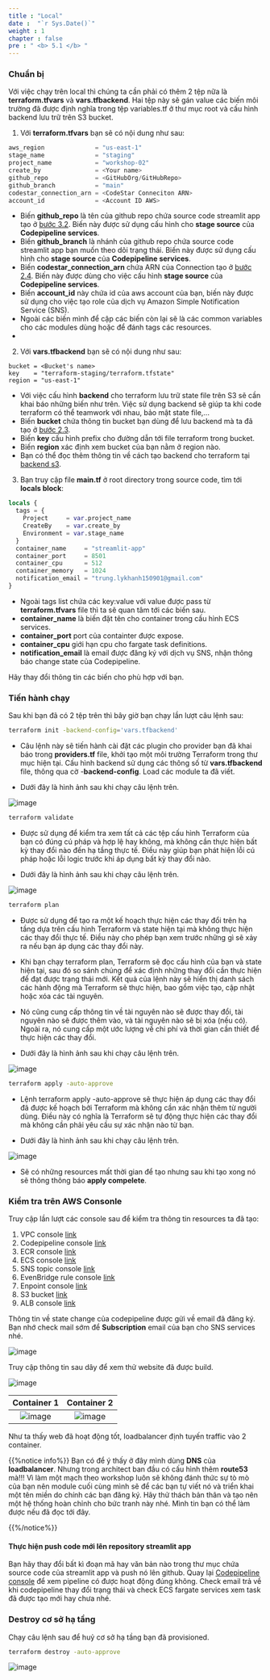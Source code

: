 ```yaml
---
title : "Local"
date :  "`r Sys.Date()`" 
weight : 1 
chapter : false
pre : " <b> 5.1 </b> "
---
```


### Chuẩn bị
Với việc chạy trên local thì chúng ta cần phải có thêm 2 tệp nữa là **terraform.tfvars** và  **vars.tfbackend**. Hai tệp này sẽ gán value các biến môi trường đã được định nghĩa trong tệp variables.tf ở thư mục root và cấu hình backend lưu trữ trên S3 bucket.

1. Với **terraform.tfvars** bạn sẽ có nội dung như sau:
```tfvars
aws_region              = "us-east-1"
stage_name              = "staging"
project_name            = "workshop-02"
create_by               = <Your name>
github_repo             = <GitHubOrg/GitHubRepo>
github_branch           = "main"
codestar_connection_arn = <CodeStar Conneciton ARN>
account_id              = <Account ID AWS>
```
- Biến **github_repo** là tên của github repo chứa source code streamlit app tạo ở [bước 3.2](../../3-setupGithub/3.2-createStreamlitRepo/_index.vi.md). Biến này được sử dụng cấu hình cho **stage source** của **Codepipeline services**.
- Biến **github_branch** là nhánh của github repo chứa source code streamlit app bạn muốn theo dõi trạng thái. Biến này được sử dụng cấu hình cho **stage source** của **Codepipeline services**.
- Biến **codestar_connection_arn** chứa ARN của Connection tạo ở [bước 2.4](../../2-prerequisites/2.4-createCodeStar/_index.vi.md). Biến này được dùng cho việc cấu hình **stage source** của **Codepipeline services**.
- Biến **account_id** này chứa id của aws account của bạn, biến này được sử dụng cho việc tạo role của dịch vụ Amazon Simple Notification Service (SNS).
- Ngoài các biến mình để cập các biến còn lại sẽ là các common variables cho các modules dùng hoặc để đánh tags các resources.
- 
2. Với **vars.tfbackend** bạn sẽ có nội dung như sau:
```tfbackend
bucket = <Bucket's name>
key    = "terraform-staging/terraform.tfstate"
region = "us-east-1"
```
- Với việc cấu hình **backend** cho terraform lưu trữ state file trên S3 sẽ cần khai báo những biến như trên. Việc sử dụng backend sẽ giúp ta khi code terraform có thể teamwork với nhau, bảo mật state file,...
- Biến **bucket** chứa thông tin bucket bạn dùng để lưu backend mà ta đã tạo ở [bước 2.3](../../2-prerequisites/2.3-createBucket/_index.vi.md).
- Biến **key** cấu hình prefix cho đường dẫn tới file terraform trong bucket.
- Biến **region** xác định xem bucket của bạn nằm ở region nào.
- Bạn có thể đọc thêm thông tin về cách tạo backend cho terraform tại [backend s3](https://developer.hashicorp.com/terraform/language/settings/backends/s3).

3. Bạn truy cập file **main.tf** ở root directory trong source code, tìm tới **locals block**:
```tf
locals {
  tags = {
    Project     = var.project_name
    CreateBy    = var.create_by
    Environment = var.stage_name
  }
  container_name     = "streamlit-app"
  container_port     = 8501
  container_cpu      = 512
  container_memory   = 1024
  notification_email = "trung.lykhanh150901@gmail.com"
}
```

- Ngoài tags list chứa các key:value với value được pass từ **terraform.tfvars** file thì ta sẽ quan tâm tới các biến sau.
- **container_name** là biến đặt tên cho container trong cấu hình ECS services.
- **container_port** port của containter được expose. 
- **container_cpu** giới hạn cpu cho fargate task definitions.
- **notification_email** là email được đăng ký với dịch vụ SNS, nhận thông báo change state của Codepipeline.

Hãy thay đổi thông tin các biến cho phù hợp với bạn.

### Tiến hành chạy
Sau khi bạn đã có 2 tệp trên thì bây giờ bạn chạy lần lượt câu lệnh sau:
```bash
terraform init -backend-config='vars.tfbackend'
```

- Câu lệnh này sẽ tiến hành cài đặt các plugin cho provider bạn đã khai báo trong **providers.tf** file, khởi tạo một môi trường Terraform trong thư mục hiện tại. Cấu hình backend sử dụng các thông số từ **vars.tfbackend** file, thông qua cờ -**backend-config**. Load các module ta đã viết.

- Dưới đây là hình ảnh sau khi chạy câu lệnh trên.

![image](/images/5-provisioning&Testing/5.1-local/001-local.png)

```bash
terraform validate
```

- Được sử dụng để kiểm tra xem tất cả các tệp cấu hình Terraform của bạn có đúng cú pháp và hợp lệ hay không, mà không cần thực hiện bất kỳ thay đổi nào đến hạ tầng thực tế. Điều này giúp bạn phát hiện lỗi cú pháp hoặc lỗi logic trước khi áp dụng bất kỳ thay đổi nào.

- Dưới đây là hình ảnh sau khi chạy câu lệnh trên.

![image](/images/5-provisioning&Testing/5.1-local/002-local.png)

```bash
terraform plan
```

- Được sử dụng để tạo ra một kế hoạch thực hiện các thay đổi trên hạ tầng dựa trên cấu hình Terraform và state hiện tại mà không thực hiện các thay đổi thực tế. Điều này cho phép bạn xem trước những gì sẽ xảy ra nếu bạn áp dụng các thay đổi này.

- Khi bạn chạy terraform plan, Terraform sẽ đọc cấu hình của bạn và state hiện tại, sau đó so sánh chúng để xác định những thay đổi cần thực hiện để đạt được trạng thái mới. Kết quả của lệnh này sẽ hiển thị danh sách các hành động mà Terraform sẽ thực hiện, bao gồm việc tạo, cập nhật hoặc xóa các tài nguyên.

- Nó cũng cung cấp thông tin về tài nguyên nào sẽ được thay đổi, tài nguyên nào sẽ được thêm vào, và tài nguyên nào sẽ bị xóa (nếu có). Ngoài ra, nó cung cấp một ước lượng về chi phí và thời gian cần thiết để thực hiện các thay đổi.

- Dưới đây là hình ảnh sau khi chạy câu lệnh trên.

![image](/images/5-provisioning&Testing/5.1-local/003-local.png)

```bash
terraform apply -auto-approve
```

- Lệnh terraform apply -auto-approve sẽ thực hiện áp dụng các thay đổi đã được kế hoạch bởi Terraform mà không cần xác nhận thêm từ người dùng. Điều này có nghĩa là Terraform sẽ tự động thực hiện các thay đổi mà không cần phải yêu cầu sự xác nhận nào từ bạn.

- Dưới đây là hình ảnh sau khi chạy câu lệnh trên.

![image](/images/5-provisioning&Testing/5.1-local/004-local.png)

- Sẽ có những resources mất thời gian để tạo nhưng sau khi tạo xong nó sẽ thông thông báo **apply compelete**.

### Kiểm tra trên AWS Consonle
Truy cập lần lượt các console sau để kiểm tra thông tin resources ta đã tạo:

1. VPC console [link](https://us-east-1.console.aws.amazon.com/vpcconsole/home?region=us-east-1#vpcs:)
2. Codepipeline console [link](https://us-east-1.console.aws.amazon.com/codesuite/codepipeline/pipelines?region=us-east-1)
3. ECR console [link](https://us-east-1.console.aws.amazon.com/ecr/private-registry/repositories?region=us-east-1)
4. ECS console [link](https://us-east-1.console.aws.amazon.com/ecs/v2/clusters?region=us-east-1)
5. SNS topic console [link](https://us-east-1.console.aws.amazon.com/sns/v3/home?region=us-east-1#/topics)
6. EvenBridge rule console [link](https://us-east-1.console.aws.amazon.com/events/home?region=us-east-1#/rules)
7. Enpoint console [link](https://us-east-1.console.aws.amazon.com/vpcconsole/home?region=us-east-1#Endpoints:)
8. S3 bucket [link](https://us-east-1.console.aws.amazon.com/s3/home?region=us-east-1)
9. ALB console [link](https://us-east-1.console.aws.amazon.com/ec2/home?region=us-east-1#LoadBalancers:)

Thông tin về state change của codepipeline được gửi về email đã đăng ký. Bạn nhớ check mail sớm để **Subscription** email của bạn cho SNS services nhé.

![image](/images/5-provisioning&Testing/5.1-local/005-local.png)

Truy cập thông tin sau dây để xem thử website đã được build.

![image](/images/5-provisioning&Testing/5.1-local/006-local.png)

| Container 1 | Container 2 |
|:-----------:|:-----------:|
| ![image](/images/5-provisioning&Testing/5.1-local/007-local.png) | ![image](/images/5-provisioning&Testing/5.1-local/008-local.png) |

Như ta thấy web đã hoạt động tốt, loadbalancer định tuyến traffic vào 2 container.

{{%notice info%}}
Bạn có để ý thấy ở đây mình dùng **DNS** của **loadbalancer**. Nhưng trong architect ban đầu có cấu hình thêm **route53** mà!!! Vì làm một mạch theo workshop luôn sẽ không đánh thức sự tò mò của bạn nên module cuối cùng mình sẽ để các bạn tự viết nó và triển khai một tên miền do chính các bạn đăng ký. Hãy thử thách bản thân và tạo nên một hệ thống hoàn chỉnh cho bức tranh này nhé. Mình tin bạn có thể làm được nếu đã đọc tới đây.

{{%/notice%}}

#### Thực hiện push code mới lên repository streamlit app
Bạn hãy thay đổi bất kì đoạn mã hay văn bản nào trong thư mục chứa source code của streamlit app và push nó lên github.
Quay lại [Codepipeline console](https://us-east-1.console.aws.amazon.com/codesuite/codepipeline/pipelines?region=us-east-1) để xem pipeline có được hoạt động đúng không. Check email trả về khi codepipeline thay đổi trạng thái và check ECS fargate services xem task đã được tạo mới hay chưa nhé.

### Destroy cơ sở hạ tầng
Chạy câu lệnh sau để huỷ cơ sở hạ tầng bạn đã provisioned.

```bash
terraform destroy -auto-approve
```

![image](/images/5-provisioning&Testing/5.1-local/009-local.png)